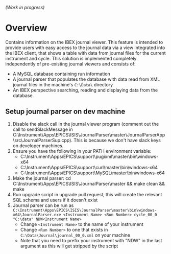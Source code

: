 _(Work in progress)_

# Overview

Contains information on the IBEX journal viewer. This feature is intended to provide users with easy access to the journal data via a view integrated into the IBEX client, that shows a table with data from journal files for the current instrument and cycle. This solution is implemented completely independently of pre-existing journal viewers and consists of:
- A MySQL database containing run information
- A journal parser that populates the database with data read from XML journal files in the machine's `C:\Data\` directory
- An IBEX perspective searching, reading and displaying data from the database.

## Setup journal parser on dev machine

1. Disable the slack call in the journal viewer program (comment out the call to sendSlackMessage in C:\Instrument\Apps\EPICS\ISIS\JournalParser\master\JournalParserApp\src\JournalParserSup.cpp). This is because we don't have slack keys on developer machines.
1. Ensure you have the following in your PATH environment variable:
    - C:\Instrument\Apps\EPICS\support\pugixml\master\bin\windows-x64
    - C:\Instrument\Apps\EPICS\support\curl\master\bin\windows-x64
    - C:\Instrument\Apps\EPICS\support\MySQL\master\bin\windows-x64
1. Make the journal parser: cd C:\Instrument\Apps\EPICS\ISIS\JournalParser\master && make clean && make
1. Run upgrade script in upgrade pull request, this will create the relevant SQL schema and users if it doesn't exist
1. Journal parser can be run as `C:\Instrument\Apps\EPICS\ISIS\JournalParser\master\bin\windows-x64\JournalParser.exe <Instrument Name> <Run Number> cycle_00_0 "C:\data" NDW<Instrument Name>`
    - Change `<Instrument Name>` to the name of your instrument
    - Change `<Run Number>` to one that exists in `C:\Data\Journal\journal_00_0.xml` on your machine
    - Note that you need to prefix your instrument with "NDW" in the last argument as this will get stripped by the script